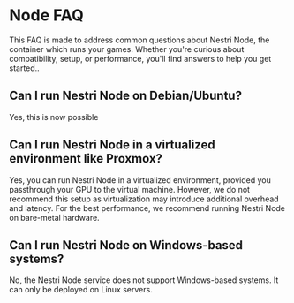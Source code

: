 # Node FAQ

This FAQ is made to address common questions about Nestri Node, the container which runs your games. Whether you're curious about compatibility, setup, or performance, you'll find answers to help you get started..

## Can I run Nestri Node on Debian/Ubuntu?
Yes, this is now possible

## Can I run Nestri Node in a virtualized environment like Proxmox?
Yes, you can run Nestri Node in a virtualized environment, provided you passthrough your GPU to the virtual machine. However, we do not recommend this setup as virtualization may introduce additional overhead and latency. For the best performance, we recommend running Nestri Node on bare-metal hardware.

## Can I run Nestri Node on Windows-based systems?
No, the Nestri Node service does not support Windows-based systems. It can only be deployed on Linux servers.
